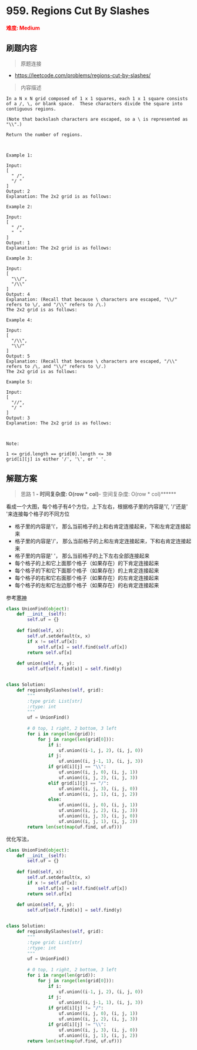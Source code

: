 # 959. Regions Cut By Slashes

**<font color=red>难度: Medium</font>**

## 刷题内容

> 原题连接

* https://leetcode.com/problems/regions-cut-by-slashes/

> 内容描述

```
In a N x N grid composed of 1 x 1 squares, each 1 x 1 square consists of a /, \, or blank space.  These characters divide the square into contiguous regions.

(Note that backslash characters are escaped, so a \ is represented as "\\".)

Return the number of regions.

 

Example 1:

Input:
[
  " /",
  "/ "
]
Output: 2
Explanation: The 2x2 grid is as follows:

Example 2:

Input:
[
  " /",
  "  "
]
Output: 1
Explanation: The 2x2 grid is as follows:

Example 3:

Input:
[
  "\\/",
  "/\\"
]
Output: 4
Explanation: (Recall that because \ characters are escaped, "\\/" refers to \/, and "/\\" refers to /\.)
The 2x2 grid is as follows:

Example 4:

Input:
[
  "/\\",
  "\\/"
]
Output: 5
Explanation: (Recall that because \ characters are escaped, "/\\" refers to /\, and "\\/" refers to \/.)
The 2x2 grid is as follows:

Example 5:

Input:
[
  "//",
  "/ "
]
Output: 3
Explanation: The 2x2 grid is as follows:

 

Note:

1 <= grid.length == grid[0].length <= 30
grid[i][j] is either '/', '\', or ' '.
```

## 解题方案

> 思路 1
******- 时间复杂度: O(row * col)******- 空间复杂度: O(row * col)******


看成一个大图，每个格子有4个方位，上下左右，根据格子里的内容是'\\', '/'还是' '来连接每个格子的不同方位

- 格子里的内容是'\\'， 那么当前格子的上和右肯定连接起来，下和左肯定连接起来
- 格子里的内容是'/'，  那么当前格子的上和左肯定连接起来，下和右肯定连接起来
- 格子里的内容是' '，  那么当前格子的上下左右全部连接起来
- 每个格子的上和它上面那个格子（如果存在）的下肯定连接起来
- 每个格子的下和它下面那个格子（如果存在）的上肯定连接起来
- 每个格子的右和它右面那个格子（如果存在）的左肯定连接起来
- 每个格子的左和它左边那个格子（如果存在）的右肯定连接起来


参考[寒神](https://leetcode.com/problems/regions-cut-by-slashes/discuss/205680/JavaC%2B%2BPython-Split-4-parts-and-Union-Find)



```python
class UnionFind(object):
    def __init__(self):  
        self.uf = {}
        
    def find(self, x):
        self.uf.setdefault(x, x)
        if x != self.uf[x]:
            self.uf[x] = self.find(self.uf[x])
        return self.uf[x]
    
    def union(self, x, y):
        self.uf[self.find(x)] = self.find(y)


class Solution:
    def regionsBySlashes(self, grid):
        """
        :type grid: List[str]
        :rtype: int
        """
        uf = UnionFind()
        
        # 0 top, 1 right, 2 bottom, 3 left
        for i in range(len(grid)):
            for j in range(len(grid[0])):
                if i:
                    uf.union((i-1, j, 2), (i, j, 0))
                if j:
                    uf.union((i, j-1, 1), (i, j, 3))
                if grid[i][j] == "\\":
                    uf.union((i, j, 0), (i, j, 1))
                    uf.union((i, j, 2), (i, j, 3))
                elif grid[i][j] == "/":
                    uf.union((i, j, 3), (i, j, 0))
                    uf.union((i, j, 1), (i, j, 2))
                else:
                    uf.union((i, j, 0), (i, j, 1))
                    uf.union((i, j, 2), (i, j, 3))
                    uf.union((i, j, 3), (i, j, 0))
                    uf.union((i, j, 1), (i, j, 2))
        return len(set(map(uf.find, uf.uf)))
```


优化写法，

```python
class UnionFind(object):
    def __init__(self):  
        self.uf = {}
        
    def find(self, x):
        self.uf.setdefault(x, x)
        if x != self.uf[x]:
            self.uf[x] = self.find(self.uf[x])
        return self.uf[x]
    
    def union(self, x, y):
        self.uf[self.find(x)] = self.find(y)


class Solution:
    def regionsBySlashes(self, grid):
        """
        :type grid: List[str]
        :rtype: int
        """
        uf = UnionFind()
        
        # 0 top, 1 right, 2 bottom, 3 left
        for i in range(len(grid)):
            for j in range(len(grid[0])):
                if i:
                    uf.union((i-1, j, 2), (i, j, 0))
                if j:
                    uf.union((i, j-1, 1), (i, j, 3))
                if grid[i][j] != "/":
                    uf.union((i, j, 0), (i, j, 1))
                    uf.union((i, j, 2), (i, j, 3))
                if grid[i][j] != "\\":
                    uf.union((i, j, 3), (i, j, 0))
                    uf.union((i, j, 1), (i, j, 2))
        return len(set(map(uf.find, uf.uf)))
```


































